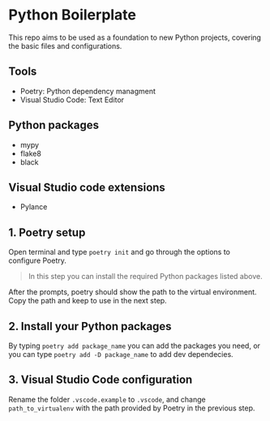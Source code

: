 # Python Boilerplate

This repo aims to be used as a foundation to new Python projects, covering the basic files and configurations.

## Tools

- Poetry: Python dependency managment
- Visual Studio Code: Text Editor

## Python packages

- mypy
- flake8
- black

## Visual Studio code extensions

- Pylance

## 1. Poetry setup

Open terminal and type `poetry init` and go through the options to configure Poetry.

> In this step you can install the required Python packages listed above.

After the prompts, poetry should show the path to the virtual environment. Copy the path and keep to use in the next step.

## 2. Install your Python packages

By typing `poetry add package_name` you can add the packages you need, or you can type `poetry add -D package_name` to add dev dependecies.

## 3. Visual Studio Code configuration

Rename the folder `.vscode.example` to `.vscode`, and change `path_to_virtualenv` with the path provided by Poetry in the previous step.
